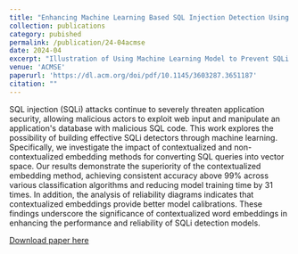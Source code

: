 ```yaml
---
title: "Enhancing Machine Learning Based SQL Injection Detection Using Contextualized Word Embedding"
collection: publications
category: pubished
permalink: /publication/24-04acmse
date: 2024-04
excerpt: "Illustration of Using Machine Learning Model to Prevent SQLi Attacks<br/><img src='/images/acmse2024.png'>"
venue: 'ACMSE'
paperurl: 'https://dl.acm.org/doi/pdf/10.1145/3603287.3651187'
citation: ""
---
```


SQL injection (SQLi) attacks continue to severely threaten application security, allowing malicious actors to exploit web input and manipulate an application's database with malicious SQL code. This work explores the possibility of building effective SQLi detectors through machine learning. Specifically, we investigate the impact of contextualized and non-contextualized embedding methods for converting SQL queries into vector space. Our results demonstrate the superiority of the contextualized embedding method, achieving consistent accuracy above 99% across various classification algorithms and reducing model training time by 31 times. In addition, the analysis of reliability diagrams indicates that contextualized embeddings provide better model calibrations. These findings underscore the significance of contextualized word embeddings in enhancing the performance and reliability of SQLi detection models.

[Download paper here](http://bonianhan.github.io/files/acmse.pdf)